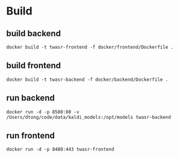 # Build

## build backend

```
docker build -t twasr-frontend -f docker/frontend/Dockerfile .
```

## build frontend

```
docker build -t twasr-backend -f docker/backend/Dockerfile .
```

## run backend

```
docker run -d -p 8580:80 -v /Users/dtong/code/data/kaldi_models:/opt/models twasr-backend
```

## run frontend

```
docker run -d -p 8480:443 twasr-frontend
```
